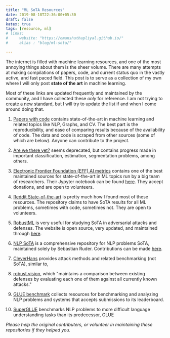 ```yaml
---
title: "ML SoTA Resources"
date: 2019-08-18T22:36:00+05:30
draft: false
katex: true
tags: [resource, ml]
# links:
#     website: "https://omanshuthapliyal.github.io/"
#     alias : "blog/ml-sota/"

---
```


The internet is filled with machine learning resources, and one of the most annoying things about them is the sheer volume. 
There are many attempts at making compilations of papers, code, and current status quo in the vastly active, and fast paced field.
This post is to serve as a collection of my own where I will only post **state of the art** in machine learning.

Most of these links are updated frequently and maintained by the community, and I have collected these *only* for reference. I am not trying to [create a new standard](https://xkcd.com/927/), but I will try to update the list if and when I come around doing that.


1. [Papers with code](https://paperswithcode.com/sota) contains state-of-the-art in machine learning and related topics like NLP, Graphs, and CV. The best part is the reproducibility, and ease of comparing results because of the availability of code.
The data and code is scraped from other sources (some of which are below). Anyone can contribute to the project.

2. [Are we there yet?](http://rodrigob.github.io/are_we_there_yet/build/) seems deprecated, but contains progress made in important classification, estimation, segmentation problems, among others.

3. [Electronic Frontier Foundation (EFF) AI metrics](https://www.eff.org/ai/metrics) contains one of the best maintained sources for state-of-the-art in ML topics run by a big team of researchers. 
Their Jypyter notebook can be found [here](https://github.com/AI-metrics/AI-metrics). They accept donations, and are open to volunteers.

4. [Reddit State-of-the-art](https://github.com/RedditSota/state-of-the-art-result-for-machine-learning-problems) is pretty much how I found most of these resources. The repository claims to have SoTA results for all ML problems, sometimes with code, sometimes not.
They are open to volunteers.

5. [RobustML](https://www.robust-ml.org/defenses/) is very useful for studying SoTA in adversarial attacks and defenses.
The website is open source, very updated, and maintained through [here](https://github.com/robust-ml/robust-ml.github.io).

6. [NLP SoTA](https://nlpprogress.com) is a comprehensive repository for NLP problems SoTA, maintained solely by Sebastian Ruder.
Contributions can be made [here](https://github.com/sebastianruder/NLP-progress/blob/master/README.md).

7. [CleverHans](https://github.com/tensorflow/cleverhans) provides attack methods and related benchmarking (not SoTA), similar to,

8. [robust.vision](https://robust.vision/benchmark/leaderboard/), which  "maintains a comparison between existing defenses by evaluating each one of them against all currently known attacks."

9. [GLUE benchmark](https://gluebenchmark.com/leaderboard/) collects resources for benchmarking and analyzing NLP problems and systems that accepts submissions to its leaderboard.

10. [SuperGLUE](https://super.gluebenchmark.com/leaderboard/) benchmarks NLP problems to more difficult language understanding tasks than its predecessor, GLUE

*Please help the original contributers, or volunteer in maintaining these repositories if they helped you.*
